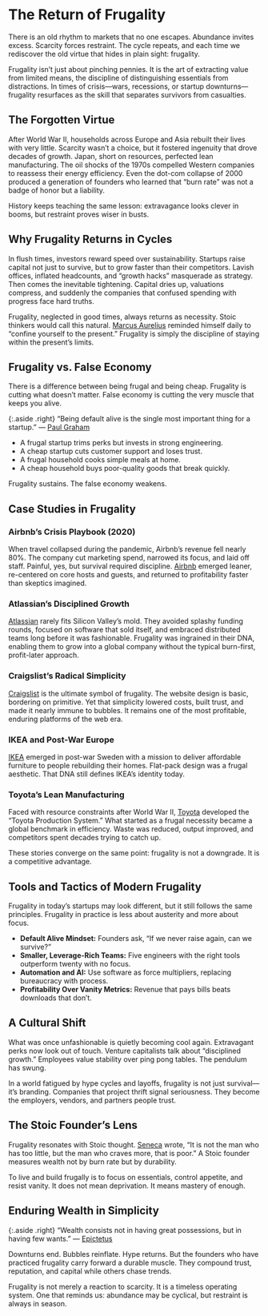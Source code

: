 # The Return of Frugality

There is an old rhythm to markets that no one escapes. Abundance invites excess. Scarcity forces restraint. The cycle repeats, and each time we rediscover the old virtue that hides in plain sight: frugality.  

Frugality isn’t just about pinching pennies. It is the art of extracting value from limited means, the discipline of distinguishing essentials from distractions. In times of crisis—wars, recessions, or startup downturns—frugality resurfaces as the skill that separates survivors from casualties.  

## The Forgotten Virtue

After World War II, households across Europe and Asia rebuilt their lives with very little. Scarcity wasn’t a choice, but it fostered ingenuity that drove decades of growth. Japan, short on resources, perfected lean manufacturing. The oil shocks of the 1970s compelled Western companies to reassess their energy efficiency. Even the dot-com collapse of 2000 produced a generation of founders who learned that “burn rate” was not a badge of honor but a liability.

History keeps teaching the same lesson: extravagance looks clever in booms, but restraint proves wiser in busts.  

## Why Frugality Returns in Cycles

In flush times, investors reward speed over sustainability. Startups raise capital not just to survive, but to grow faster than their competitors. Lavish offices, inflated headcounts, and “growth hacks” masquerade as strategy. Then comes the inevitable tightening. Capital dries up, valuations compress, and suddenly the companies that confused spending with progress face hard truths.

Frugality, neglected in good times, always returns as necessity. Stoic thinkers would call this natural. [Marcus Aurelius](https://en.wikipedia.org/wiki/Marcus_Aurelius) reminded himself daily to “confine yourself to the present.” Frugality is simply the discipline of staying within the present’s limits.  

## Frugality vs. False Economy

There is a difference between being frugal and being cheap. Frugality is cutting what doesn’t matter. False economy is cutting the very muscle that keeps you alive.

{:.aside .right}
“Being default alive is the single most important thing for a startup.” — [Paul Graham](https://en.wikipedia.org/wiki/Paul_Graham_(programmer))

- A frugal startup trims perks but invests in strong engineering.
- A cheap startup cuts customer support and loses trust.
- A frugal household cooks simple meals at home.
- A cheap household buys poor-quality goods that break quickly.

Frugality sustains. The false economy weakens.  

## Case Studies in Frugality

### Airbnb’s Crisis Playbook (2020)

When travel collapsed during the pandemic, Airbnb’s revenue fell nearly 80%. The company cut marketing spend, narrowed its focus, and laid off staff. Painful, yes, but survival required discipline. [Airbnb](https://www.airbnb.com) emerged leaner, re-centered on core hosts and guests, and returned to profitability faster than skeptics imagined.  

### Atlassian’s Disciplined Growth

[Atlassian](https://www.atlassian.com) rarely fits Silicon Valley’s mold. They avoided splashy funding rounds, focused on software that sold itself, and embraced distributed teams long before it was fashionable. Frugality was ingrained in their DNA, enabling them to grow into a global company without the typical burn-first, profit-later approach.

### Craigslist’s Radical Simplicity

[Craigslist](/2025/craigslist/) is the ultimate symbol of frugality. The website design is basic, bordering on primitive. Yet that simplicity lowered costs, built trust, and made it nearly immune to bubbles. It remains one of the most profitable, enduring platforms of the web era.  

### IKEA and Post-War Europe

[IKEA](https://www.ikea.com) emerged in post-war Sweden with a mission to deliver affordable furniture to people rebuilding their homes. Flat-pack design was a frugal aesthetic. That DNA still defines IKEA’s identity today.

### Toyota’s Lean Manufacturing

Faced with resource constraints after World War II, [Toyota](https://www.toyota.com) developed the “Toyota Production System.” What started as a frugal necessity became a global benchmark in efficiency. Waste was reduced, output improved, and competitors spent decades trying to catch up.  

These stories converge on the same point: frugality is not a downgrade. It is a competitive advantage.  

## Tools and Tactics of Modern Frugality

Frugality in today’s startups may look different, but it still follows the same principles. Frugality in practice is less about austerity and more about focus.
  
- **Default Alive Mindset:** Founders ask, “If we never raise again, can we survive?”  
- **Smaller, Leverage-Rich Teams:** Five engineers with the right tools outperform twenty with no focus.  
- **Automation and AI:** Use software as force multipliers, replacing bureaucracy with process.  
- **Profitability Over Vanity Metrics:** Revenue that pays bills beats downloads that don’t. 

## A Cultural Shift

What was once unfashionable is quietly becoming cool again. Extravagant perks now look out of touch. Venture capitalists talk about “disciplined growth.” Employees value stability over ping pong tables. The pendulum has swung.  

In a world fatigued by hype cycles and layoffs, frugality is not just survival—it’s branding. Companies that project thrift signal seriousness. They become the employers, vendors, and partners people trust.

## The Stoic Founder’s Lens

Frugality resonates with Stoic thought. [Seneca](https://en.wikipedia.org/wiki/Seneca_the_Younger) wrote, “It is not the man who has too little, but the man who craves more, that is poor.” A Stoic founder measures wealth not by burn rate but by durability.  

To live and build frugally is to focus on essentials, control appetite, and resist vanity. It does not mean deprivation. It means mastery of enough.  

## Enduring Wealth in Simplicity

{:.aside .right}
“Wealth consists not in having great possessions, but in having few wants.” — [Epictetus](https://en.wikipedia.org/wiki/Epictetus)

Downturns end. Bubbles reinflate. Hype returns. But the founders who have practiced frugality carry forward a durable muscle. They compound trust, reputation, and capital while others chase trends.

Frugality is not merely a reaction to scarcity. It is a timeless operating system. One that reminds us: abundance may be cyclical, but restraint is always in season.